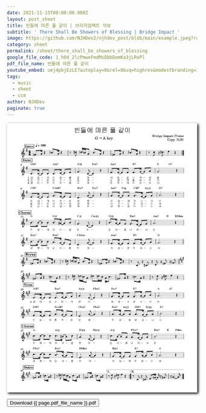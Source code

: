 ```yaml
---
date: 2021-11-15T00:00:00.000Z
layout: post_sheet
title: 빈들에 마른 풀 같이 | 브리지임팩트 악보
subtitle: ' There Shall Be Showers of Blessing | Bridge Impact '
image: https://github.com/NJHDev2/njhdev_post/blob/main/example.jpeg?raw=true
category: sheet
permalink: /sheet/there_shall_be_showers_of_blessing
google_file_code: 1_hOd_2lcPmweFmdMsQbbDomKa3jLRxPl
pdf_file_name: 빈들에 마른 풀 같이
youtube_embed: uej4pbjEzLE?autoplay=0&rel=0&vq=highres&modestbranding=1
tags:
  - music
  - sheet
  - ccm
author: NJHDev
paginate: true
---
```

<img src="https://github.com/NJHDev2/njhdev_post/blob/main/sheet/%EB%B9%88%EB%93%A4%EC%97%90%20%EB%A7%88%EB%A5%B8%20%ED%92%80%20%EA%B0%99%EC%9D%B4.png?raw=true" style="filter: drop-shadow(3px 3px 3px #000)">

<button class="downloadbtn" type="button"
onclick="download()">
<i class="fa fa-cloud-download"></i> Download {{ page.pdf_file_name }}.pdf
</button>
